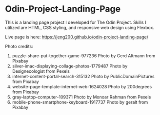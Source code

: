 # Odin-Project-Landing-Page
This is a landing page project I developed for The Odin Project. Skills I utilized are HTML, CSS styling, and responsive web design using Flexbox.

Live page is here: https://jeng200.github.io/odin-project-landing-page/

Photo credits: 
1. puzzle-share-put-together-game-977236
Photo by Gerd Altmann from Pixabay
2. silver-imac-displaying-collage-photos-1779487
Photo by Designecologist from Pexels
3. internet-content-portal-search-315132
Photo by PublicDomainPictures from Pixabay
4. website-page-template-internet-web-1624028
Photo by 200degrees from Pixabay
5. gray-laptop-computer-109371
Photo by Monoar Rahman from Pexels
6. mobile-phone-smartphone-keyboard-1917737
Photo by geralt from Pixabay
